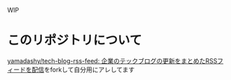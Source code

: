 WIP
# このリポジトリについて
[yamadashy/tech-blog-rss-feed: 企業のテックブログの更新をまとめたRSSフィードを配信](https://github.com/yamadashy/tech-blog-rss-feed)をforkして自分用にアレしてます
